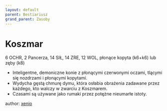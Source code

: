 ```yaml
---
layout: default
parent: Bestiariusz
grand_parent: Zasoby
---
```



# Koszmar

6 OCHR, 2 Pancerza, 14 SIŁ, 14 ZRE, 12 WOL, płonące kopyta (k6+k6) lub zęby (k8)

- Inteligentne, demoniczne konie z płonącymi czerwonymi oczami, tlącymi się nozdrzami i płonącymi kopytami.
- Wydycha gęstą chmurę dymu, która osłabia obrażenia zadawane przez każdego, kto walczy w zwarciu z Koszmarem.
- Czasami są używane jako rumaki przez potężne nieumarłe istoty.

author: [xenio](https://xenioinabottle.blogspot.com)
